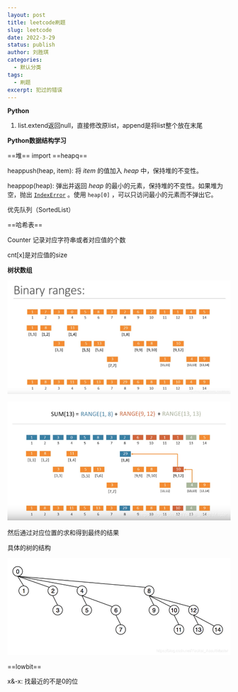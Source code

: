 ```yaml
---
layout: post
title: leetcode刷题
slug: leetcode
date: 2022-3-29
status: publish
author: 刘胜琪
categories: 
  - 默认分类
tags: 
  - 刷题
excerpt: 犯过的错误
---
```


**Python**

1. list.extend返回null，直接修改原list，append是将list整个放在末尾



**Python数据结构学习**

==堆== import ==heapq==

heappush(heap, item): 将 *item* 的值加入 *heap* 中，保持堆的不变性。

heappop(heap): 弹出并返回 *heap* 的最小的元素，保持堆的不变性。如果堆为空，抛出 [`IndexError`](https://docs.python.org/zh-cn/3/library/exceptions.html#IndexError) 。使用 `heap[0]` ，可以只访问最小的元素而不弹出它。

优先队列（SortedList）

==哈希表==

Counter 记录对应字符串或者对应值的个数

cnt[x]是对应值的size



**树状数组**

![](2022-3-29-leetcode刷题.assets/binary_tree.png)

![](2022-3-29-leetcode刷题.assets/watermark,type_ZmFuZ3poZW5naGVpdGk,shadow_10,text_aHR0cHM6Ly9ibG9nLmNzZG4ubmV0L1lhb2thaV9Bc3N1bHRNYXN0ZXI=,size_16,color_FFFFFF,t_70-16490562983703.png)

然后通过对应位置的求和得到最终的结果

具体的树的结构

<img src="2022-3-29-leetcode刷题.assets/watermark,type_ZmFuZ3poZW5naGVpdGk,shadow_10,text_aHR0cHM6Ly9ibG9nLmNzZG4ubmV0L1lhb2thaV9Bc3N1bHRNYXN0ZXI=,size_16,color_FFFFFF,t_70-16490563397235.png" style="zoom: 67%;" />

==lowbit==

x&-x: 找最近的不是0的位
